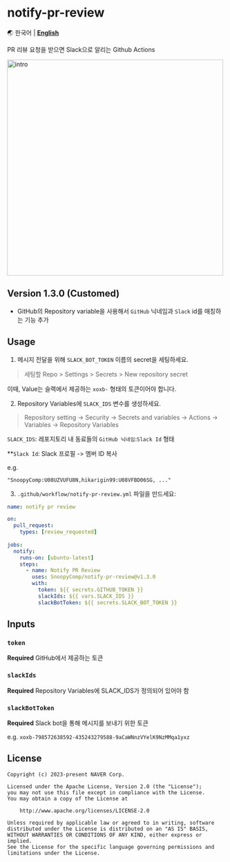 # notify-pr-review

🌏 한국어 | [**English**](README.en.md)

PR 리뷰 요청을 받으면 Slack으로 알리는 Github Actions

<img src="https://user-images.githubusercontent.com/13075245/279234262-cbe5c159-e103-49eb-bf1f-b50116f98984.png" width="500" alt="intro">

## Version 1.3.0 (Customed)

- GitHub의 Repository variable을 사용해서 `GitHub` 닉네임과 `Slack` id를 매칭하는 기능 추가  

## Usage

1. 메시지 전달을 위해 `SLACK_BOT_TOKEN` 이름의 secret을 세팅하세요.

> 세팅할 Repo > Settings > Secrets > New repository secret

이때, Value는 슬랙에서 제공하는 `xoxb-` 형태의 토큰이어야 합니다.


2. Repository Variables에 `SLACK_IDS` 변수를 생성하세요.

> Repository setting -> Security -> Secrets and variables -> Actions -> Variables -> Repository Variables

`SLACK_IDS`: 레포지토리 내 동료들의 `GitHub 닉네임`:`Slack Id` 형태

**`Slack Id`: Slack 프로필 -> 멤버 ID 복사

e.g. 
```
"SnoopyComp:U08UZVUFU8N,hikarigin99:U08VFBD06SG, ..."
```

3. `.github/workflow/notify-pr-review.yml` 파일을 만드세요:

```yml
name: notify pr review

on:
  pull_request:
    types: [review_requested]
    
jobs:
  notify:
    runs-on: [ubuntu-latest]
    steps:
      - name: Notify PR Review
        uses: SnoopyComp/notify-pr-review@v1.3.0
        with:
          token: ${{ secrets.GITHUB_TOKEN }}
          slackIds: ${{ vars.SLACK_IDS }}
          slackBotToken: ${{ secrets.SLACK_BOT_TOKEN }}
```

## Inputs

### `token`

**Required** GitHub에서 제공하는 토큰

### `slackIds`

**Required** Repository Variables에 SLACK_IDS가 정의되어 있어야 함

### `slackBotToken`

**Required** Slack bot을 통해 메시지를 보내기 위한 토큰

e.g. `xoxb-798572638592-435243279588-9aCaWNnzVYelK9NzMMqa1yxz`

## License
```
Copyright (c) 2023-present NAVER Corp.

Licensed under the Apache License, Version 2.0 (the "License");
you may not use this file except in compliance with the License.
You may obtain a copy of the License at

    http://www.apache.org/licenses/LICENSE-2.0

Unless required by applicable law or agreed to in writing, software
distributed under the License is distributed on an "AS IS" BASIS,
WITHOUT WARRANTIES OR CONDITIONS OF ANY KIND, either express or implied.
See the License for the specific language governing permissions and
limitations under the License.
```
